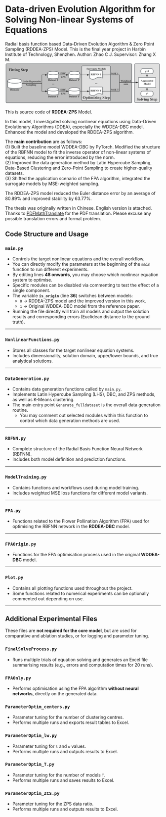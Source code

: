 # Data-driven Evolution Algorithm for Solving Non-linear Systems of Equations
Radial basis function based Data-Driven Evolution Algorithm & Zero Point Sampling (RDDEA-ZPS) Model. This is the final year project in Harbin Institute of Technology, Shenzhen. Author: Zhao C J. Supervisor: Zhang X M.
![Model Flow](RDDEA-ZPS_flow.png)


This is source code of **RDDEA-ZPS** Model.

In this model, I investigated solving nonlinear equations using Data-Driven  Evolutionary Algorithms (DDEA), especially the WDDEA-DBC model. Enhanced the model and developed the RDDEA-ZPS algorithm.

The **main contribution** are as follows:   
(1) Built the baseline model WDDEA-DBC by PyTorch. Modified the structure of the RBFNN model to fit the inverse operator of non-linear systems of equations, reducing the error introduced by the norm.  
(2) Improved the data generation method by Latin Hypercube Sampling, Data-Based Clustering and Zero-Point Sampling to create higher-quality datasets.  
(3) Shifted the application scenario of the FPA algorithm, integrated the surrogate models by MSE-weighted sampling.  

The RDDEA-ZPS model reduced the Euler distance error by an average of 80.89% and improved stability by 63.77%.

The thesis was originally written in Chinese. English version is attached. Thanks to [PDFMathTranslate](https://github.com/Byaidu/PDFMathTranslate/tree/main) for the PDF translation.  Please excuse any possible translation errors and format problem.

## Code Structure and Usage

### `main.py`
- Controls the target nonlinear equations and the overall workflow.  
- You can directly modify the parameters at the beginning of the `main` function to run different experiments.  
- By editing lines **48 onwards**, you may choose which nonlinear equation system to optimise.  
- Specific modules can be disabled via commenting to test the effect of a single component.  
- The variable **`is_origin`** (line **36**) switches between models:  
  - `0` → RDDEA-ZPS model and the improved version in this work.  
  - `1` → Original WDDEA-DBC model from the reference paper.  
- Running the file directly will train all models and output the solution results and corresponding errors (Euclidean distance to the ground truth).

---

### `NonlinearFunctions.py`
- Stores all classes for the target nonlinear equation systems.  
- Includes dimensionality, solution domain, upper/lower bounds, and true analytical solutions.

---

### `DataGeneration.py`
- Contains data generation functions called by `main.py`.  
- Implements Latin Hypercube Sampling (LHS), DBC, and ZPS methods, as well as K-Means clustering.  
- The main entry point `Generate_fulldataset` is the overall data generation routine.  
  - You may comment out selected modules within this function to control which data generation methods are used.

---

### `RBFNN.py`
- Complete structure of the Radial Basis Function Neural Network (RBFNN).  
- Includes both model definition and prediction functions.

---

### `ModelTraining.py`
- Contains functions and workflows used during model training.  
- Includes weighted MSE loss functions for different model variants.

---

### `FPA.py`
- Functions related to the Flower Pollination Algorithm (FPA) used for optimising the RBFNN network in the **RDDEA-DBC** model.

---

### `FPAOrigin.py`
- Functions for the FPA optimisation process used in the original **WDDEA-DBC** model.

---

### `Plot.py`
- Contains all plotting functions used throughout the project.  
- Some functions related to numerical experiments can be optionally commented out depending on use.

---

## Additional Experimental Files
These files are **not required for the core model**, but are used for comparative and ablation studies, or for logging and parameter tuning.

### `FinalSolveProcess.py`
- Runs multiple trials of equation solving and generates an Excel file summarising results (e.g., errors and computation times for 20 runs).

### `FPAOnly.py`
- Performs optimisation using the FPA algorithm **without neural networks**, directly on the generated data.

### `ParameterOptim_centers.py`
- Parameter tuning for the number of clustering centres.  
- Performs multiple runs and exports result tables to Excel.

### `ParameterOptim_lw.py`
- Parameter tuning for `l` and `w` values.  
- Performs multiple runs and outputs results to Excel.

### `ParameterOptim_T.py`
- Parameter tuning for the number of models `T`.  
- Performs multiple runs and saves results to Excel.

### `ParameterOptim_ZCS.py`
- Parameter tuning for the ZPS data ratio.  
- Performs multiple runs and outputs results to Excel.

